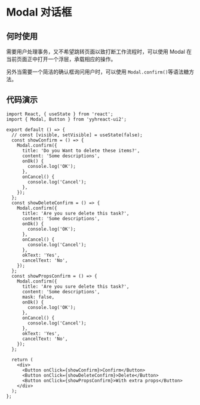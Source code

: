 <!--
 * @Author: your name
 * @Date: 2021-12-20 14:42:29
 * @LastEditTime: 2021-12-20 15:15:34
 * @LastEditors: Please set LastEditors
 * @Description: 打开koroFileHeader查看配置 进行设置: https://github.com/OBKoro1/koro1FileHeader/wiki/%E9%85%8D%E7%BD%AE
 * @FilePath: \react-ui-2\docs\移动端\modal.md
-->

# Modal 对话框

## 何时使用

需要用户处理事务，又不希望跳转页面以致打断工作流程时，可以使用 Modal 在当前页面正中打开一个浮层，承载相应的操作。

另外当需要一个简洁的确认框询问用户时，可以使用 `Modal.confirm()`等语法糖方法。

## 代码演示

<code src="@demo/modal.tsx" ></code>

```tsx
import React, { useState } from 'react';
import { Modal, Button } from 'yyhreact-ui2';

export default () => {
  // const [visible, setVisible] = useState(false);
  const showConfirm = () => {
    Modal.confirm({
      title: 'Do you Want to delete these items?',
      content: 'Some descriptions',
      onOk() {
        console.log('OK');
      },
      onCancel() {
        console.log('Cancel');
      },
    });
  };
  const showDeleteConfirm = () => {
    Modal.confirm({
      title: 'Are you sure delete this task?',
      content: 'Some descriptions',
      onOk() {
        console.log('OK');
      },
      onCancel() {
        console.log('Cancel');
      },
      okText: 'Yes',
      cancelText: 'No',
    });
  };
  const showPropsConfirm = () => {
    Modal.confirm({
      title: 'Are you sure delete this task?',
      content: 'Some descriptions',
      mask: false,
      onOk() {
        console.log('OK');
      },
      onCancel() {
        console.log('Cancel');
      },
      okText: 'Yes',
      cancelText: 'No',
    });
  };

  return (
    <div>
      <Button onClick={showConfirm}>Confirm</Button>
      <Button onClick={showDeleteConfirm}>Delete</Button>
      <Button onClick={showPropsConfirm}>With extra props</Button>
    </div>
  );
};
```
